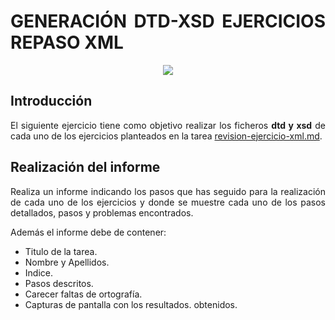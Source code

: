 <div align="justify">

# GENERACIÓN DTD-XSD EJERCICIOS REPASO XML

<div align="center">
  <img src="https://www.raulprietofernandez.net/media/k2/items/cache/00c636e00bee0ba03b364841363f738b_L.jpg">
</div>

## Introducción

  El siguiente ejercicio tiene como objetivo realizar los ficheros __dtd y xsd__ de cada uno de los ejercicios planteados en la tarea [revision-ejercicio-xml.md](revision-ejercicio-xml.md).

## Realización del informe

  Realiza un informe indicando los pasos que has seguido para la realización de cada uno de los ejercicios y donde se muestre cada uno de los pasos detallados, pasos y problemas encontrados.

  Además el informe debe de contener:
   - Titulo de la tarea.
   - Nombre y Apellidos.
   - Indice.
   - Pasos descritos.
   - Carecer faltas de ortografía.
   - Capturas de pantalla con los resultados. obtenidos.

</div>
